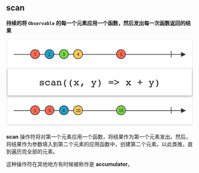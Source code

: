 ## scan

**持续的将 `Observable` 的每一个元素应用一个函数，然后发出每一次函数返回的结果**

![](/assets/WhichOperator/Operators/scan.png)

**scan** 操作符将对第一个元素应用一个函数，将结果作为第一个元素发出。然后，将结果作为参数填入到第二个元素的应用函数中，创建第二个元素。以此类推，直到遍历完全部的元素。

这种操作符在其他地方有时候被称作是 **accumulator**。
